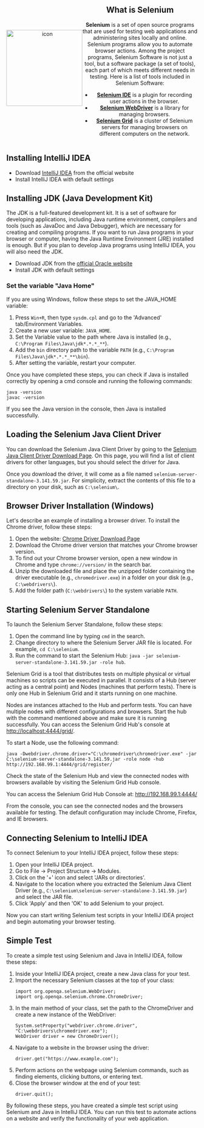 <div style="display:flex; align-items:center; justify-content:center; text-align:center;">
    <div style="flex:1;">
        <img src="https://github.com/TaronJar/selenium-java-test/assets/144931263/416dc78a-36ef-4c55-a83e-079b2bac1700" alt="icon" width="200">
    </div>
    <div style="flex:2;">
        <h2><b>What is Selenium</b></h2>
        <p><b>Selenium</b> is a set of open source programs that are used for testing web applications and administering sites locally and online. Selenium programs allow you to automate browser actions. Among the project programs, Selenium Software is not just a tool, but a software package (a set of tools), each part of which meets different needs in testing. Here is a list of tools included in Selenium Software:</p>
        <ul style="list-style-type: disc;">
            <li><b><a href="https://www.selenium.dev/documentation/ide/">Selenium IDE</a></b> is a plugin for recording user actions in the browser.</li>
            <li><b><a href="https://www.selenium.dev/documentation/webdriver/">Selenium WebDriver</a></b> is a library for managing browsers.</li>
            <li><b><a href="https://www.selenium.dev/documentation/grid/">Selenium Grid</a></b> is a cluster of Selenium servers for managing browsers on different computers on the network.</li>
        </ul>
    </div>
</div>

<h2>Installing IntelliJ IDEA</h2>
<ul>
   <li>Download <a href="https://www.jetbrains.com/ru-ru/idea/">IntelliJ IDEA</a> from the official website</li>
   <li>Install IntelliJ IDEA with default settings</li>
</ul>

<h2>Installing JDK (Java Development Kit)</h2>
<p>The JDK is a full-featured development kit. It is a set of software for developing applications, including Java runtime environment, compilers and tools (such as JavaDoc and Java Debugger), which are necessary for creating and compiling programs. If you want to run Java programs in your browser or computer, having the Java Runtime Environment (JRE) installed is enough. But if you plan to develop Java programs using IntelliJ IDEA, you will also need the JDK.</p>
<ul>
   <li>Download JDK from the <a href="https://www.oracle.com/java/technologies/downloads/">official Oracle website</a></li>
   <li>Install JDK with default settings</li>
</ul>

<h3>Set the variable "Java Home"</h3>
<p>If you are using Windows, follow these steps to set the JAVA_HOME variable:</p>
<ol>
   <li>Press <code>Win+R</code>, then type <code>sysdm.cpl</code> and go to the 'Advanced' tab/Environment Variables.</li>
   <li>Create a new user variable: <code>JAVA_HOME</code>.</li>
   <li>Set the Variable value to the path where Java is installed (e.g., <code>C:\Program Files\Java\jdk*.*.*_**</code>).</li>
   <li>Add the <code>bin</code> directory path to the variable <code>PATH</code> (e.g., <code>C:\Program Files\Java\jdk*.*.*_**\bin</code>).</li>
   <li>After setting the variable, restart your computer.</li>
</ol>

<p>Once you have completed these steps, you can check if Java is installed correctly by opening a cmd console and running the following commands:</p>
<code>java -version</code><br>
<code>javac -version</code>

<p>If you see the Java version in the console, then Java is installed successfully.</p>

<h2>Loading the Selenium Java Client Driver</h2>
<p>You can download the Selenium Java Client Driver by going to the <a href="https://www.selenium.dev/downloads/">Selenium Java Client Driver Download Page</a>. On this page, you will find a list of client drivers for other languages, but you should select the driver for Java.</p>

<p>Once you download the driver, it will come as a file named <code>selenium-server-standalone-3.141.59.jar</code>. For simplicity, extract the contents of this file to a directory on your disk, such as <code>C:\selenium\</code>.</p>

<h2>Browser Driver Installation (Windows)</h2>
<p>Let's describe an example of installing a browser driver. To install the Chrome driver, follow these steps:</p>
<ol>
   <li>Open the website: <a href="https://googlechromelabs.github.io/chrome-for-testing/">Chrome Driver Download Page</a></li>
   <li>Download the Chrome driver version that matches your Chrome browser version.</li>
   <li>To find out your Chrome browser version, open a new window in Chrome and type <code>chrome://version/</code> in the search bar.</li>
   <li>Unzip the downloaded file and place the unzipped folder containing the driver executable (e.g., <code>chromedriver.exe</code>) in a folder on your disk (e.g., <code>C:\webdrivers\</code>).</li>
   <li>Add the folder path (<code>C:\webdrivers\</code>) to the system variable <code>PATH</code>.</li>
</ol>

<h2>Starting Selenium Server Standalone</h2>
<p>To launch the Selenium Server Standalone, follow these steps:</p>
<ol>
   <li>Open the command line by typing <code>cmd</code> in the search.</li>
   <li>Change directory to where the Selenium Server JAR file is located. For example, <code>cd C:\selenium</code>.</li>
   <li>Run the command to start the Selenium Hub: <code>java -jar selenium-server-standalone-3.141.59.jar -role hub</code>.</li>
</ol>

<p>Selenium Grid is a tool that distributes tests on multiple physical or virtual machines so scripts can be executed in parallel. It consists of a Hub (server acting as a central point) and Nodes (machines that perform tests). There is only one Hub in Selenium Grid and it starts running on one machine.</p>
<p>Nodes are instances attached to the Hub and perform tests. You can have multiple nodes with different configurations and browsers. Start the hub with the command mentioned above and make sure it is running successfully. You can access the Selenium Grid Hub's console at <a href="http://localhost:4444/grid/">http://localhost:4444/grid/</a>.</p>

<p>To start a Node, use the following command:</p>
<code>java -Dwebdriver.chrome.driver="C:\chromedriver\chromedriver.exe" -jar C:\selenium-server-standalone-3.141.59.jar -role node -hub http://192.168.99.1:4444/grid/register/</code>

<p>Check the state of the Selenium Hub and view the connected nodes with browsers available by visiting the Selenium Grid Hub console.</p>
<p>You can access the Selenium Grid Hub Console at: <a href="http://192.168.99.1:4444/">http://192.168.99.1:4444/</a></p>
<p>From the console, you can see the connected nodes and the browsers available for testing. The default configuration may include Chrome, Firefox, and IE browsers.</p>

<h2>Connecting Selenium to IntelliJ IDEA</h2>
<p>To connect Selenium to your IntelliJ IDEA project, follow these steps:</p>
<ol>
   <li>Open your IntelliJ IDEA project.</li>
   <li>Go to File -> Project Structure -> Modules.</li>
   <li>Click on the '+' icon and select 'JARs or directories'.</li>
   <li>Navigate to the location where you extracted the Selenium Java Client Driver (e.g., <code>C:\selenium\selenium-server-standalone-3.141.59.jar</code>) and select the JAR file.</li>
   <li>Click 'Apply' and then 'OK' to add Selenium to your project.</li>
</ol>

<p>Now you can start writing Selenium test scripts in your IntelliJ IDEA project and begin automating your browser testing.</p>

<h2>Simple Test</h2>
<p>To create a simple test using Selenium and Java in IntelliJ IDEA, follow these steps:</p>

<ol>
   <li>Inside your IntelliJ IDEA project, create a new Java class for your test.</li>
   <li>Import the necessary Selenium classes at the top of your class:</li>
   <pre><code>import org.openqa.selenium.WebDriver;
import org.openqa.selenium.chrome.ChromeDriver;</code></pre>
   <li>In the main method of your class, set the path to the ChromeDriver and create a new instance of the WebDriver:</li>
   <pre><code>System.setProperty("webdriver.chrome.driver", "C:\webdrivers\chromedriver.exe");
WebDriver driver = new ChromeDriver();</code></pre>
   <li>Navigate to a website in the browser using the driver:</li>
   <pre><code>driver.get("https://www.example.com");</code></pre>
   <li>Perform actions on the webpage using Selenium commands, such as finding elements, clicking buttons, or entering text.</li>
   <li>Close the browser window at the end of your test:</li>
   <pre><code>driver.quit();</code></pre>
</ol>

<p>By following these steps, you have created a simple test script using Selenium and Java in IntelliJ IDEA. You can run this test to automate actions on a website and verify the functionality of your web application.</p>
